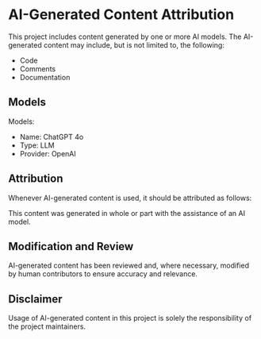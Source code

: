 # AI-Generated Content Attribution

This project includes content generated by one or more AI models. The AI-generated content may include, but is not limited to, the following:

- Code
- Comments
- Documentation

## Models

Models:
- Name: ChatGPT 4o
- Type: LLM
- Provider: OpenAI

## Attribution

Whenever AI-generated content is used, it should be attributed as follows:

This content was generated in whole or part with the assistance of an AI model.

## Modification and Review

AI-generated content has been reviewed and, where necessary, modified by human contributors to ensure accuracy and relevance.

## Disclaimer

Usage of AI-generated content in this project is solely the responsibility of the project maintainers.
